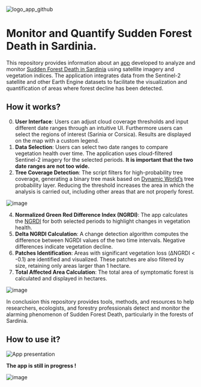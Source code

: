 ![logo_app_github](https://github.com/user-attachments/assets/2f6e5990-bcfa-4db0-99d7-2de8fe818c9a)

# Monitor and Quantify Sudden Forest Death in Sardinia.
This repository provides information about an [app](https://ee-sattagabrielega2.projects.earthengine.app/view/monitoraggiomoriaquerce) developed to analyze and monitor [Sudden Forest Death in Sardinia](https://www.ildolomiti.it/altra-montagna/ambiente/2024/crisi-dei-boschi-in-sardegna-la-regione-stanzia-oltre-un-milione-di-euro-per-individuare-soluzioni-e-incrementare-il-monitoraggio?fbclid=IwY2xjawE8BqFleHRuA2FlbQIxMQABHdW1rBfI_5mGb-H0-TFj_Sw0if4RmvzGPNbVCG8U65dgW_ISv2t79afK4A_aem_xziHfAe9isCuQji6C3Ir0Q) using satellite imagery and vegetation indices. 
The application integrates data from the Sentinel-2 satellite and other Earth Engine datasets to facilitate the visualization and quantification of areas where forest decline has been detected.

## How it works?
0. **User Interface**: Users can adjust cloud coverage thresholds and input different date ranges through an intuitive UI. Furthermore users can select the regions of interest (Sarinia or Corsica). Results are displayed on the map with a custom legend.
1. **Data Selection**: Users can select two date ranges to compare vegetation health over time. The application uses cloud-filtered Sentinel-2 imagery for the selected periods. **It is important that the two date ranges are not too wide.**
2. **Tree Coverage Detection**: The script filters for high-probability tree coverage, generating a binary tree mask based on [Dynamic World’s](https://dynamicworld.app/) tree probability layer. Reducing the threshold increases the area in which the analysis is carried out, including other areas that are not properly forest.
   
![image](https://github.com/user-attachments/assets/f23d1167-45bb-4233-a38b-809247dd9b22)

4. **Normalized Green Red Difference Index (NGRDI)**: The app calculates the [NGRDI](https://www.indexdatabase.de/db/i-single.php?id=390) for both selected periods to highlight changes in vegetation health.
5. **Delta NGRDI Calculation**: A change detection algorithm computes the difference between NGRDI values of the two time intervals. Negative differences indicate vegetation decline.
6. **Patches Identification**: Areas with significant vegetation loss (ΔNGRDI < -0.1) are identified and visualized. These patches are also filtered by size, retaining only areas larger than 1 hectare.
7. **Total Affected Area Calculation**: The total area of symptomatic forest is calculated and displayed in hectares.

![image](https://github.com/user-attachments/assets/9574c884-51df-4f78-bd8e-88205f8f13e1)

In conclusion this repository provides tools, methods, and resources to help researchers, ecologists, and forestry professionals detect and monitor the alarming phenomenon of Sudden Forest Death, particularly in the forests of Sardinia.

## How to use it?

![App presentation](https://github.com/user-attachments/assets/7e6ead98-2534-4dc6-a95d-b1dab02fc1ea)



**The app is still in progress !**

![image](https://www.colibriensemble.it/wp-content/uploads/2018/07/Work-in-Progress.png)






